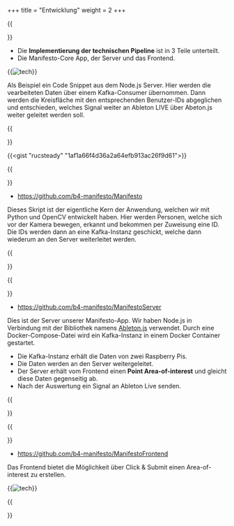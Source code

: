 +++
title = "Entwicklung"
weight = 2
+++

{{<section title="Pipeline">}}

- Die **Implementierung der technischen Pipeline** ist in 3 Teile unterteilt.
- Die Manifesto-Core App, der Server und das Frontend.

{{<image src="man_pipeline_text.png" alt="tech" caption="">}}

Als Beispiel ein Code Snippet aus dem Node.js Server. Hier werden die vearbeiteten Daten über einem Kafka-Consumer übernommen. Dann werden die Kreisfläche mit den entsprechenden Benutzer-IDs abgeglichen und entschieden, welches Signal weiter an Ableton LIVE über Abeton.js weiter geleitet werden soll.

{{</section >}}

{{<gist "rucsteady" "1af1a66f4d36a2a64efb913ac26f9d61">}}

{{<section title="Manifesto-Core">}}

- https://github.com/b4-manifesto/Manifesto

Dieses Skript ist der eigentliche Kern der Anwendung, welchen wir mit Python und OpenCV entwickelt haben. Hier werden Personen, welche sich vor der Kamera bewegen, erkannt und bekommen per Zuweisung eine ID. Die IDs werden dann an eine Kafka-Instanz geschickt, welche dann wiederum an den Server weiterleitet werden.

{{</section >}}

{{<section title="Manifesto Server">}}

- https://github.com/b4-manifesto/ManifestoServer

Dies ist der Server unserer Manifesto-App. Wir haben Node.js in Verbindung mit der Bibliothek namens [Ableton.js](https://github.com/leolabs/ableton-js) verwendet. Durch eine Docker-Compose-Datei wird ein Kafka-Instanz in einem Docker Container gestartet.

- Die Kafka-Instanz erhält die Daten von zwei Raspberry Pis.
- Die Daten werden an den Server weitergeleitet.
- Der Server erhält vom Frontend einen **Point Area-of-interest** und gleicht diese Daten gegenseitig ab.
- Nach der Auswertung ein Signal an Ableton Live senden.

{{</section >}}

{{<section title="Manifesto Frontend">}}

- https://github.com/b4-manifesto/ManifestoFrontend

Das Frontend bietet die Möglichkeit über Click & Submit einen Area-of-interest zu erstellen.

{{<image src="man_frontend.png" alt="tech" caption="">}}

{{</section >}}
